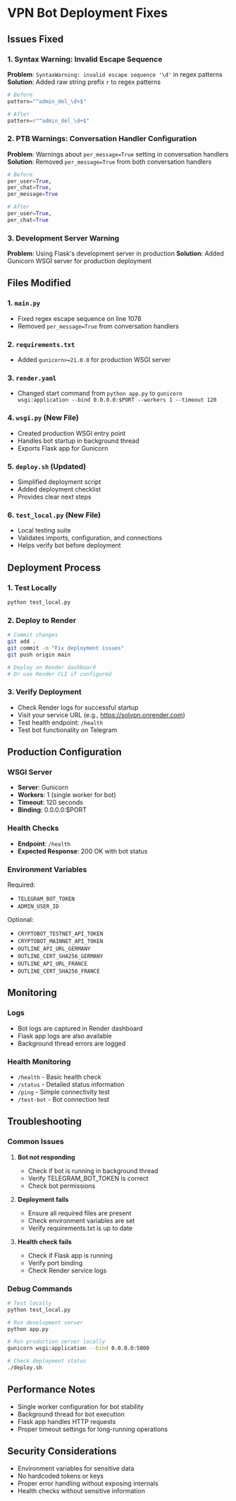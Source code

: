 # VPN Bot Deployment Fixes

## Issues Fixed

### 1. Syntax Warning: Invalid Escape Sequence

**Problem**: `SyntaxWarning: invalid escape sequence '\d'` in regex patterns
**Solution**: Added raw string prefix `r` to regex patterns

```python
# Before
pattern="^admin_del_\d+$"

# After
pattern=r"^admin_del_\d+$"
```

### 2. PTB Warnings: Conversation Handler Configuration

**Problem**: Warnings about `per_message=True` setting in conversation handlers
**Solution**: Removed `per_message=True` from both conversation handlers

```python
# Before
per_user=True,
per_chat=True,
per_message=True

# After
per_user=True,
per_chat=True
```

### 3. Development Server Warning

**Problem**: Using Flask's development server in production
**Solution**: Added Gunicorn WSGI server for production deployment

## Files Modified

### 1. `main.py`

- Fixed regex escape sequence on line 1078
- Removed `per_message=True` from conversation handlers

### 2. `requirements.txt`

- Added `gunicorn>=21.0.0` for production WSGI server

### 3. `render.yaml`

- Changed start command from `python app.py` to `gunicorn wsgi:application --bind 0.0.0.0:$PORT --workers 1 --timeout 120`

### 4. `wsgi.py` (New File)

- Created production WSGI entry point
- Handles bot startup in background thread
- Exports Flask app for Gunicorn

### 5. `deploy.sh` (Updated)

- Simplified deployment script
- Added deployment checklist
- Provides clear next steps

### 6. `test_local.py` (New File)

- Local testing suite
- Validates imports, configuration, and connections
- Helps verify bot before deployment

## Deployment Process

### 1. Test Locally

```bash
python test_local.py
```

### 2. Deploy to Render

```bash
# Commit changes
git add .
git commit -m "Fix deployment issues"
git push origin main

# Deploy on Render dashboard
# Or use Render CLI if configured
```

### 3. Verify Deployment

- Check Render logs for successful startup
- Visit your service URL (e.g., https://solvpn.onrender.com)
- Test health endpoint: `/health`
- Test bot functionality on Telegram

## Production Configuration

### WSGI Server

- **Server**: Gunicorn
- **Workers**: 1 (single worker for bot)
- **Timeout**: 120 seconds
- **Binding**: 0.0.0.0:$PORT

### Health Checks

- **Endpoint**: `/health`
- **Expected Response**: 200 OK with bot status

### Environment Variables

Required:

- `TELEGRAM_BOT_TOKEN`
- `ADMIN_USER_ID`

Optional:

- `CRYPTOBOT_TESTNET_API_TOKEN`
- `CRYPTOBOT_MAINNET_API_TOKEN`
- `OUTLINE_API_URL_GERMANY`
- `OUTLINE_CERT_SHA256_GERMANY`
- `OUTLINE_API_URL_FRANCE`
- `OUTLINE_CERT_SHA256_FRANCE`

## Monitoring

### Logs

- Bot logs are captured in Render dashboard
- Flask app logs are also available
- Background thread errors are logged

### Health Monitoring

- `/health` - Basic health check
- `/status` - Detailed status information
- `/ping` - Simple connectivity test
- `/test-bot` - Bot connection test

## Troubleshooting

### Common Issues

1. **Bot not responding**

   - Check if bot is running in background thread
   - Verify TELEGRAM_BOT_TOKEN is correct
   - Check bot permissions

2. **Deployment fails**

   - Ensure all required files are present
   - Check environment variables are set
   - Verify requirements.txt is up to date

3. **Health check fails**
   - Check if Flask app is running
   - Verify port binding
   - Check Render service logs

### Debug Commands

```bash
# Test locally
python test_local.py

# Run development server
python app.py

# Run production server locally
gunicorn wsgi:application --bind 0.0.0.0:5000

# Check deployment status
./deploy.sh
```

## Performance Notes

- Single worker configuration for bot stability
- Background thread for bot execution
- Flask app handles HTTP requests
- Proper timeout settings for long-running operations

## Security Considerations

- Environment variables for sensitive data
- No hardcoded tokens or keys
- Proper error handling without exposing internals
- Health checks without sensitive information
